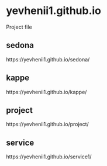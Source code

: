 # yevhenii1.github.io
Project file

<h2>sedona</h2>
https://yevhenii1.github.io/sedona/

<h2>kappe</h2>
https://yevhenii1.github.io/kappe/

<h2>project</h2>
https://yevhenii1.github.io/project/


<h2>service</h2>
https://yevhenii1.github.io/service1/






